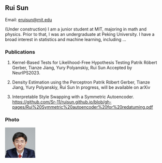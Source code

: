 ## Rui Sun
Email: eruisun@mit.edu

(Under construction) I am a junior student at MIT, majoring in math and physics. Prior to that, I was an undergraduate at Peking University. I have a broad interest in statistics and machine learning, including ...

### Publications
1. Kernel-Based Tests for Likelihood-Free Hypothesis Testing
										Patrik Róbert Gerber, Tianze Jiang, Yury Polyanskiy, Rui Sun
Accepted by NeurIPS2023.

2. Density Estimation using the Perceptron 
	Patrik Róbert Gerber, Tianze Jiang, Yury Polyanskiy, Rui Sun
In progress, will be available on arXiv

3. Interpretable Style Swapping with a Symmetric Autoencoder.
<https://github.com/Sr-11/ruisun.github.io/blob/gh-pages/Rui%20Symmetric%20autoencoder%20for%20redatuming.pdf>

### Photo
<img src="https://github.com/Sr-11/ruisun.github.io/blob/gh-pages/Sr1.jpg" width="100px">
